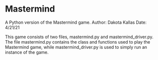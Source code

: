 # Mastermind
A Python version of the Mastermind game.
Author: Dakota Kallas
Date: 4/21/21

This game consists of two files, mastermind.py and mastermind_driver.py.
The file mastermind.py contains the class and functions used to play the
Mastermind game, while mastermind_driver.py is used to simply run an instance
of the game.
